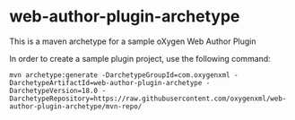 # web-author-plugin-archetype
This is a maven archetype for a sample oXygen Web Author Plugin

In order to create a sample plugin project, use the following command:

```
mvn archetype:generate -DarchetypeGroupId=com.oxygenxml -DarchetypeArtifactId=web-author-plugin-archetype -DarchetypeVersion=18.0 -DarchetypeRepository=https://raw.githubusercontent.com/oxygenxml/web-author-plugin-archetype/mvn-repo/
```
